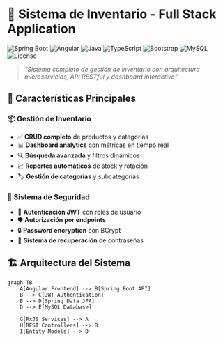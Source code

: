# 🚀 Sistema de Inventario - Full Stack Application

![Spring Boot](https://img.shields.io/badge/Spring%20Boot-3.0%2B-6DB33F?logo=springboot&logoColor=white)
![Angular](https://img.shields.io/badge/Angular-16%2B-DD0031?logo=angular&logoColor=white)
![Java](https://img.shields.io/badge/Java-17%2B-007396?logo=java&logoColor=white)
![TypeScript](https://img.shields.io/badge/TypeScript-5%2B-3178C6?logo=typescript&logoColor=white)
![Bootstrap](https://img.shields.io/badge/UI-Bootstrap-7952B3?logo=bootstrap&logoColor=white)
![MySQL](https://img.shields.io/badge/MySQL-8.0-4479A1?logo=mysql&logoColor=white)
![License](https://img.shields.io/badge/License-MIT-green)

> *"Sistema completo de gestión de inventario con arquitectura microservicios, API RESTful y dashboard interactivo"*

## 🌟 Características Principales

### 📦 Gestión de Inventario
- ✅ **CRUD completo** de productos y categorías
- 📊 **Dashboard analytics** con métricas en tiempo real
- 🔍 **Búsqueda avanzada** y filtros dinámicos
- 📈 **Reportes automáticos** de stock y rotación
- 🏷️ **Gestión de categorías** y subcategorías

### 🔐 Sistema de Seguridad
- 👤 **Autenticación JWT** con roles de usuario
- 🛡️ **Autorización por endpoints** 
- 🔒 **Password encryption** con BCrypt
- 📧 **Sistema de recuperación** de contraseñas

## 🏗️ Arquitectura del Sistema

```mermaid
graph TB
    A[Angular Frontend] --> B[Spring Boot API]
    B --> C[JWT Authentication]
    B --> D[Spring Data JPA]
    D --> E[MySQL Database]
    
    G[RxJS Services] --> A
    H[REST Controllers] --> B
    I[Entity Models] --> D
```
